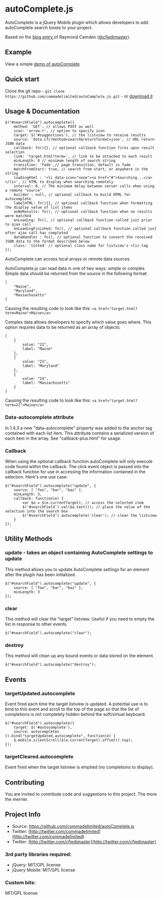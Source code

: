 # autoComplete.js

AutoComplete is a jQuery Mobile plugin which allows developers to add autoComplete search boxes to your project.

Based on the [blog entry ](http://www.raymondcamden.com/index.cfm/2012/3/27/Example-of-Autocomplete-in-jQuery-Mobile) of Raymond Camden ([@cfjedimaster](https://github.com/cfjedimaster)).

## Example
View a simple [demo of autoComplete](http://andymatthews.net/code/autocomplete/)

## Quick start

Clone the git repo - `git clone https://github.com/commadelimited/autoComplete.js.git` - or [download it](https://github.com/commadelimited/autoComplete.js/zipball/master)

## Usage & Documentation

	$("#searchField").autocomplete({
		method: 'GET', // allows POST as well
		icon: 'arrow-r', // option to specify icon
		target: $('#suggestions'), // the listview to receive results
		source: 'data.cfc?method=search&returnformat=json', // URL return JSON data
		callback: fn(){}, // optional callback function fires upon result selection
		link: 'target.html?term=', // link to be attached to each result
		minLength: 0 // minimum length of search string
		transition: 'fade',// page transition, default is fade
		matchFromStart: true, // search from start, or anywhere in the string
		loadingHtml : '<li data-icon="none"><a href="#">Searching...</a></li>', // HTML to display when searching remotely
		interval: 0, // The minimum delay between server calls when using a remote "source"
		builder : null, // optional callback to build HTML for autocomplete
		labelHTML: fn(){}, // optional callback function when formatting the display value of list items
		onNoResults: fn(), // optional callback function when no results were matched
		onLoading: fn(), // optional callback function called just prior to ajax call
		onLoadingFinished: fn(), // optional callback function called just after ajax call has completed
		dataHandler : fn(), // optional function to convert the received JSON data to the format described below
		class: 'tinted' // optional class name for listview's <li> tag
	});

AutoComplete can access local arrays or remote data sources.

AutoComplete.js can read data in one of two ways: simple or complex. Simple data should be returned from the source in the following format:

	[
		"Maine",
		"Maryland",
		"Massachusetts"
	]

Causing the resulting code to look like this: `<a href="target.html?term=Maine">Maine</a>`

Complex data allows developers to specify which value goes where. This option requires data to be returned as an array of objects:

	[
		{
			value: "22",
			label: "Maine"
		},
		{
			value: "23",
			label: "Maryland"
		},
		{
			value: "24",
			label: "Massachusetts"
		}
	]

Causing the resulting code to look like this: `<a href="target.html?term=22">Maine</a>`

### Data-autocomplete attribute

In 1.4.3 a new "data-autocomplete" property was added to the anchor tag contained with each list item. This attribute contains a serialized version of each item in the array. See "callback-plus.html" for usage.

### Callback

When using the optional callback function autoComplete will only execute code found within the callback. The click event object is passed into the callback function for use in accessing the information contained in the selection. Here's one use case:

	$("#searchField").autocomplete("update", {
		source: [ "foo", "bar", "baz" ],
		minLength: 3,
		callback: function(e) {
			var $a = $(e.currentTarget); // access the selected item
			$('#searchField').val($a.text()); // place the value of the selection into the search box
			$("#searchField").autocomplete('clear'); // clear the listview
		}
	});

## Utility Methods

### update - takes an object containing AutoComplete settings to update

This method allows you to update AutoComplete settings for an element after the plugin has been initialized.

	$("#searchField").autocomplete("update", {
		source: [ "foo", "bar", "baz" ],
		minLength: 3
	});

### clear

This method will clear the "target" listview.  Useful if you need to empty the list in response to other events.

	$("#searchField").autocomplete("clear");

### destroy

This method will clean up any bound events or data stored on the element.

	$("#searchField").autocomplete("destroy");

## Events

### targetUpdated.autocomplete

Event fired each time the target listview is updated.  A potential use is to bind to this event and scroll to the top of the page so that the list of completions is not completely hidden behind the soft/virtual keyboard.

	$("#searchField").autocomplete({
		target: $('#autocomplete'),
		source: autocompletes
	}).bind("targetUpdated.autocomplete", function(e) {
		$.mobile.silentScroll($(e.currentTarget).offset().top);
	});

### targetCleared.autocomplete

Event fired when the target listview is emptied (no completions to display).

## Contributing

You are invited to contribute code and suggestions to this project. The more the merrier.

## Project Info

* Source: https://github.com/commadelimited/autoComplete.js
* Twitter: [http://twitter.com/commadelimited](http://twitter.com/commadelimited)
* Twitter: [http://twitter.com/cfjedimaster](http://twitter.com/cfjedimaster)

### 3rd party libraries required:

* jQuery: MIT/GPL license
* jQuery Mobile: MIT/GPL license

### Custom bits:

MIT/GPL license
